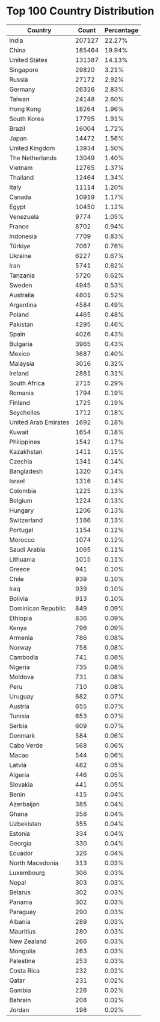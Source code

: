 # Top 100 Country Distribution
| Country | Count | Percentage |
|----|----|----|
| India | 207127 | 22.27% |
| China | 185464 | 19.94% |
| United States | 131387 | 14.13% |
| Singapore | 29820 | 3.21% |
| Russia | 27172 | 2.92% |
| Germany | 26326 | 2.83% |
| Taiwan | 24148 | 2.60% |
| Hong Kong | 18264 | 1.96% |
| South Korea | 17795 | 1.91% |
| Brazil | 16004 | 1.72% |
| Japan | 14472 | 1.56% |
| United Kingdom | 13934 | 1.50% |
| The Netherlands | 13049 | 1.40% |
| Vietnam | 12765 | 1.37% |
| Thailand | 12464 | 1.34% |
| Italy | 11114 | 1.20% |
| Canada | 10919 | 1.17% |
| Egypt | 10450 | 1.12% |
| Venezuela | 9774 | 1.05% |
| France | 8702 | 0.94% |
| Indonesia | 7709 | 0.83% |
| Türkiye | 7067 | 0.76% |
| Ukraine | 6227 | 0.67% |
| Iran | 5741 | 0.62% |
| Tanzania | 5720 | 0.62% |
| Sweden | 4945 | 0.53% |
| Australia | 4801 | 0.52% |
| Argentina | 4584 | 0.49% |
| Poland | 4465 | 0.48% |
| Pakistan | 4295 | 0.46% |
| Spain | 4026 | 0.43% |
| Bulgaria | 3965 | 0.43% |
| Mexico | 3687 | 0.40% |
| Malaysia | 3016 | 0.32% |
| Ireland | 2881 | 0.31% |
| South Africa | 2715 | 0.29% |
| Romania | 1794 | 0.19% |
| Finland | 1725 | 0.19% |
| Seychelles | 1712 | 0.18% |
| United Arab Emirates | 1692 | 0.18% |
| Kuwait | 1654 | 0.18% |
| Philippines | 1542 | 0.17% |
| Kazakhstan | 1411 | 0.15% |
| Czechia | 1341 | 0.14% |
| Bangladesh | 1320 | 0.14% |
| Israel | 1316 | 0.14% |
| Colombia | 1225 | 0.13% |
| Belgium | 1224 | 0.13% |
| Hungary | 1206 | 0.13% |
| Switzerland | 1166 | 0.13% |
| Portugal | 1154 | 0.12% |
| Morocco | 1074 | 0.12% |
| Saudi Arabia | 1065 | 0.11% |
| Lithuania | 1015 | 0.11% |
| Greece | 941 | 0.10% |
| Chile | 939 | 0.10% |
| Iraq | 939 | 0.10% |
| Bolivia | 913 | 0.10% |
| Dominican Republic | 849 | 0.09% |
| Ethiopia | 836 | 0.09% |
| Kenya | 796 | 0.09% |
| Armenia | 786 | 0.08% |
| Norway | 758 | 0.08% |
| Cambodia | 741 | 0.08% |
| Nigeria | 735 | 0.08% |
| Moldova | 731 | 0.08% |
| Peru | 710 | 0.08% |
| Uruguay | 682 | 0.07% |
| Austria | 655 | 0.07% |
| Tunisia | 653 | 0.07% |
| Serbia | 609 | 0.07% |
| Denmark | 584 | 0.06% |
| Cabo Verde | 568 | 0.06% |
| Macao | 544 | 0.06% |
| Latvia | 482 | 0.05% |
| Algeria | 446 | 0.05% |
| Slovakia | 441 | 0.05% |
| Benin | 415 | 0.04% |
| Azerbaijan | 385 | 0.04% |
| Ghana | 358 | 0.04% |
| Uzbekistan | 355 | 0.04% |
| Estonia | 334 | 0.04% |
| Georgia | 330 | 0.04% |
| Ecuador | 326 | 0.04% |
| North Macedonia | 313 | 0.03% |
| Luxembourg | 306 | 0.03% |
| Nepal | 303 | 0.03% |
| Belarus | 302 | 0.03% |
| Panama | 302 | 0.03% |
| Paraguay | 290 | 0.03% |
| Albania | 289 | 0.03% |
| Mauritius | 280 | 0.03% |
| New Zealand | 266 | 0.03% |
| Mongolia | 263 | 0.03% |
| Palestine | 253 | 0.03% |
| Costa Rica | 232 | 0.02% |
| Qatar | 231 | 0.02% |
| Gambia | 226 | 0.02% |
| Bahrain | 208 | 0.02% |
| Jordan | 198 | 0.02% |
